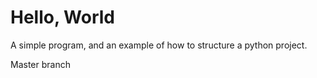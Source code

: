 Hello, World
============

A simple program, and an example of how to structure a python project.

Master branch
